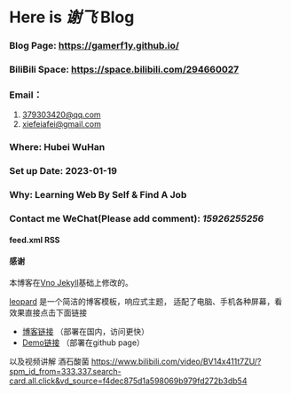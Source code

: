 # Here is _谢飞_ Blog
### Blog Page: https://gamerf1y.github.io/
### BiliBili Space: https://space.bilibili.com/294660027
### Email：
1. 379303420@qq.com
2. xiefeiafei@gmail.com
### Where: Hubei WuHan
### Set up Date: 2023-01-19
### Why: Learning Web By Self & Find A Job
### Contact me WeChat(Please add comment): _15926255256_   

#### feed.xml RSS

#### 感谢   

本博客在[Vno Jekyll](https://github.com/onevcat/vno-jekyll)基础上修改的。  

[leopard](http://leopardpan.cn) 是一个简洁的博客模板，响应式主题， 适配了电脑、手机各种屏幕，看效果直接点击下面链接
 
 * [博客链接](http://leopardpan.cn) （部署在国内，访问更快）         
 * [Demo链接](http://leopardpan.github.io/) （部署在github page）
 
 以及视频讲解 酒石酸菌
 https://www.bilibili.com/video/BV14x411t7ZU/?spm_id_from=333.337.search-card.all.click&vd_source=f4dec875d1a598069b979fd272b3db54
